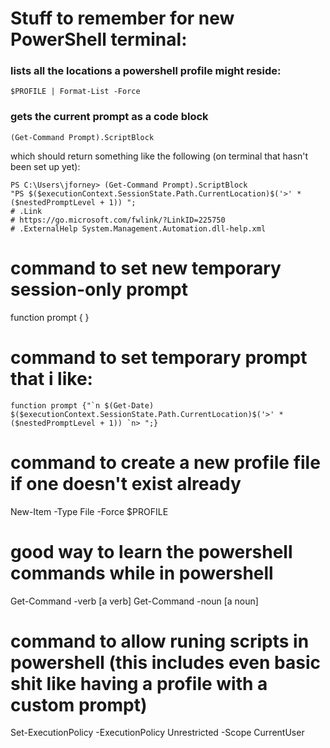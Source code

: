 # Stuff to remember for new PowerShell terminal:

### lists all the locations a powershell profile might reside:
`$PROFILE | Format-List -Force`

### gets the current prompt as a code block
`(Get-Command Prompt).ScriptBlock` 

which should return something like the following (on terminal that hasn't been set up yet):
```
PS C:\Users\jforney> (Get-Command Prompt).ScriptBlock                                                                                 
"PS $($executionContext.SessionState.Path.CurrentLocation)$('>' * ($nestedPromptLevel + 1)) ";
# .Link
# https://go.microsoft.com/fwlink/?LinkID=225750
# .ExternalHelp System.Management.Automation.dll-help.xml
```

# command to set new temporary session-only prompt
function prompt { }

# command to set temporary prompt that i like:
```
function prompt {"`n $(Get-Date) $($executionContext.SessionState.Path.CurrentLocation)$('>' * ($nestedPromptLevel + 1)) `n> ";}
```

# command to create a new profile file if one doesn't exist already
New-Item -Type File -Force $PROFILE

# good way to learn the powershell commands while in powershell
Get-Command -verb [a verb]
Get-Command -noun [a noun]

# command to allow runing scripts in powershell (this includes even basic shit like having a profile with a custom prompt)
Set-ExecutionPolicy -ExecutionPolicy Unrestricted -Scope CurrentUser